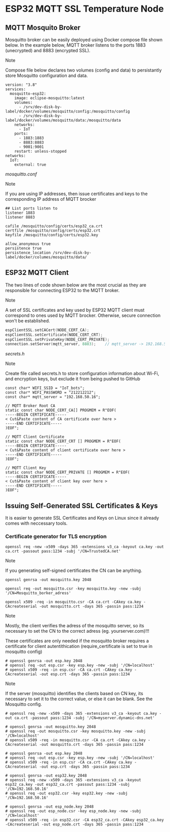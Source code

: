 # ESP32 MQTT SSL Temperature Node

<!-- BMP280 comes in 3.3V and 5V versions. 5V version is I2C and has 4 terminals; 3.3V version is IPS and has 6 terminals AHT10 Arduino sensor -->

## MQTT Mosquito Broker
<p>Mosquitto broker can be easily deployed using Docker compose file shown below. In the example below, MQTT broker listens to the ports 1883 (unecrypted) and 8883 (encrypted SSL). </p>

> [!NOTE]
> Compose file below declares two volumes (config and data) to persistantly store Mosquitto configuration and data.

```text
version: "3.8"
services:
  mosquitto-esp32:
    image: eclipse-mosquitto:latest
    volumes:
      - /srv/dev-disk-by-label/docker/volumes/mosquitto/config:/mosquitto/config
      - /srv/dev-disk-by-label/docker/volumes/mosquitto/data:/mosquitto/data
    networks:
      - IoT
    ports:
      - 1883:1883
      - 8883:8883
      - 9001:9001
    restart: unless-stopped
networks:
  IoT:
    external: true
```

<p><i>mosquitto.conf</i></p>

> [!NOTE]
> If you are using IP addresses, then issue certificates and keys to the corresponding IP address of MQTT brocker

``` text
## List ports listen to
listener 1883
listener 8883

cafile /mosquitto/config/certs/esp32_ca.crt
certfile /mosquitto/config/certs/esp32.crt
keyfile /mosquitto/config/certs/esp32.key

allow_anonymous true
persistence true
persistence_location /srv/dev-disk-by-label/docker/columes/mosquitto/data/
```

## ESP32 MQTT Client

<p>The two lines of code shown below are the most crucial as they are responsible for connecting ESP32 to the MQTT broker.</p>

> [!NOTE]
> A set of SSL certificates and key used by ESP32 MQTT client must correspond to ones used by MQTT brocker. Otherwise, secure connection won't be established. 

```C
espClientSSL.setCACert(NODE_CERT_CA);
espClientSSL.setCertificate(NODE_CERT_CRT);
espClientSSL.setPrivateKey(NODE_CERT_PRIVATE);
connection.setServer(mqtt_server, 8883);    // mqtt_server -> 192.168.50.16
```

<p><i>secrets.h</i></p>

> [!NOTE]
> Create file called secrets.h to store configuration information about Wi-Fi, and encryption keys, but exclude it from being pushed to GitHub

```text
const char* WIFI_SSID = "IoT_bots";
const char* WIFI_PASSWORD = "212212212";
const char* mqtt_server = "192.168.50.16";

// MQTT Broker Root CA
static const char NODE_CERT_CA[] PROGMEM = R"EOF(
-----BEGIN CERTIFICATE-----
< Cut&Paste content of CA certificate over here >
-----END CERTIFICATE-----
)EOF";

// MQTT Client Certificate
static const char NODE_CERT_CRT [] PROGMEM = R"EOF(
-----BEGIN CERTIFICATE-----
< Cut&Paste content of client certificate over here >
-----END CERTIFICATE-----
)EOF";

// MQTT Client Key
static const char NODE_CERT_PRIVATE [] PROGMEM = R"EOF(
-----BEGIN CERTIFICATE-----
< Cut&Paste content of client key over here >
-----END CERTIFICATE-----
)EOF";

```

## Issuing Self-Generated SSL Certificates & Keys
<p>It is easier to generate SSL Certificates and Keys on Linux since it already comes with neccessary tools.</p>

### Certificate generator for TLS encryption
```text
openssl req -new -x509 -days 365 -extensions v3_ca -keyout ca.key -out ca.crt -passout pass:1234 -subj '/CN=TrustedCA.net'
```

> [!NOTE]
> If you generating self-signed certificates the CN can be anything.

```text
openssl genrsa -out mosquitto.key 2048
```
```text
openssl req -out mosquitto.csr -key mosquitto.key -new -subj '/CN=Mosquitto_borker_adress'
```
```text
openssl x509 -req -in mosquitto.csr -CA ca.crt -CAkey ca.key -CAcreateserial -out mosquitto.crt -days 365 -passin pass:1234
```

> [!NOTE]
> Mostly, the client verifies the adress of the mosquitto server, so its necessary to set the CN to the correct adress (eg. yourserver.com)!!!

<p>These certificates are only needed if the mosquitto broker requires a certificate for client autentithication (require_certificate is set to true in mosquitto config)</p>

```text
# openssl genrsa -out esp.key 2048
# openssl req -out esp.csr -key esp.key -new -subj '/CN=localhost'
# openssl x509 -req -in esp.csr -CA ca.crt -CAkey ca.key -CAcreateserial -out esp.crt -days 365 -passin pass:1234
```

> [!NOTE]
> If the server (mosquitto) identifies the clients based on CN key, its necessary to set it to the correct value, or else it can be blank. See the Mosquitto config.

```text
# openssl req -new -x509 -days 365 -extensions v3_ca -keyout ca.key -out ca.crt -passout pass:1234 -subj '/CN=myserver.dynamic-dns.net'

# openssl genrsa -out mosquitto.key 2048
# openssl req -out mosquitto.csr -key mosquitto.key -new -subj '/CN=localhost'
# openssl x509 -req -in mosquitto.csr -CA ca.crt -CAkey ca.key -CAcreateserial -out mosquitto.crt -days 365 -passin pass:1234

# openssl genrsa -out esp.key 2048
# openssl req -out esp.csr -key esp.key -new -subj '/CN=localhost'
# openssl x509 -req -in esp.csr -CA ca.crt -CAkey ca.key -CAcreateserial -out esp.crt -days 365 -passin pass:1234 

# openssl genrsa -out esp32.key 2048
# openssl req -new -x509 -days 365 -extensions v3_ca -keyout esp32_ca.key -out esp32_ca.crt -passout pass:1234 -subj '/CN=192.168.50.16'
# openssl req -out esp32.csr -key esp32.key -new -subj '/CN=192.168.50.16'

# openssl genrsa -out esp_node.key 2048
# openssl req -out esp_node.csr -key esp_node.key -new -subj '/CN=localhost'
# openssl x509 -req -in esp32.csr -CA esp32_ca.crt -CAkey esp32_ca.key -CAcreateserial -out esp_node.crt -days 365 -passin pass:1234

```